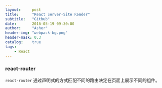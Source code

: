 ```yaml
---
layout:     post
title:      "React Server-Site Render"
subtitle:   "Github"
date:       2016-05-19 09:30:00
author:     "Asher"
header-img: "webpack-bg.png"
header-mask: 0.3
catalog:    true
tags:
    - React
---
```


### react-router

`react-router` 通过声明式的方式匹配不同的路由决定在页面上展示不同的组件。
